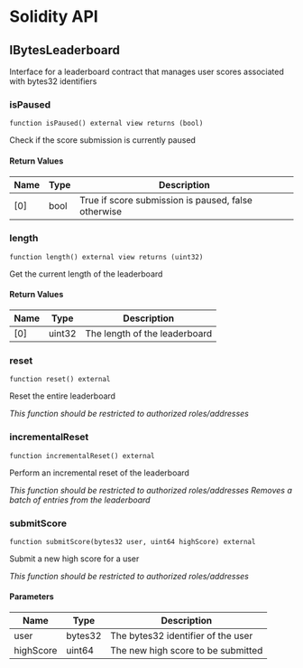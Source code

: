 # Solidity API

## IBytesLeaderboard

Interface for a leaderboard contract that manages user scores associated with bytes32 identifiers

### isPaused

```solidity
function isPaused() external view returns (bool)
```

Check if the score submission is currently paused

#### Return Values

| Name | Type | Description |
| ---- | ---- | ----------- |
| [0] | bool | True if score submission is paused, false otherwise |

### length

```solidity
function length() external view returns (uint32)
```

Get the current length of the leaderboard

#### Return Values

| Name | Type | Description |
| ---- | ---- | ----------- |
| [0] | uint32 | The length of the leaderboard |

### reset

```solidity
function reset() external
```

Reset the entire leaderboard

_This function should be restricted to authorized roles/addresses_

### incrementalReset

```solidity
function incrementalReset() external
```

Perform an incremental reset of the leaderboard

_This function should be restricted to authorized roles/addresses
Removes a batch of entries from the leaderboard_

### submitScore

```solidity
function submitScore(bytes32 user, uint64 highScore) external
```

Submit a new high score for a user

_This function should be restricted to authorized roles/addresses_

#### Parameters

| Name | Type | Description |
| ---- | ---- | ----------- |
| user | bytes32 | The bytes32 identifier of the user |
| highScore | uint64 | The new high score to be submitted |

